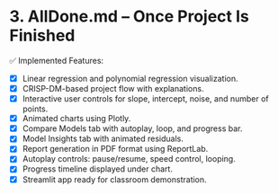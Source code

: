 # 3. AllDone.md – Once Project Is Finished

✅ Implemented Features:
- [x] Linear regression and polynomial regression visualization.
- [x] CRISP-DM-based project flow with explanations.
- [x] Interactive user controls for slope, intercept, noise, and number of points.
- [x] Animated charts using Plotly.
- [x] Compare Models tab with autoplay, loop, and progress bar.
- [x] Model Insights tab with animated residuals.
- [x] Report generation in PDF format using ReportLab.
- [x] Autoplay controls: pause/resume, speed control, looping.
- [x] Progress timeline displayed under chart.
- [x] Streamlit app ready for classroom demonstration.
